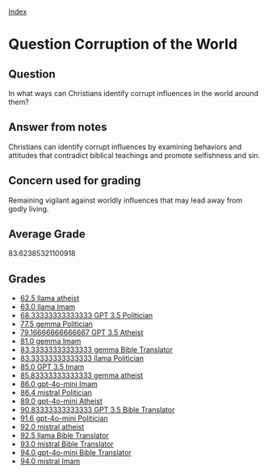 
[Index](../../index.md)
# Question Corruption of the World
## Question
In what ways can Christians identify corrupt influences in the world around them?

## Answer from notes
Christians can identify corrupt influences by examining behaviors and attitudes that contradict biblical teachings and promote selfishness and sin.

## Concern used for grading
Remaining vigilant against worldly influences that may lead away from godly living.

## Average Grade
83.62385321100918

## Grades
 * [62.5 llama atheist](../answers/llama_atheist/Corruption_of_the_World.md)
 * [63.0 llama Imam](../answers/llama_Imam/Corruption_of_the_World.md)
 * [68.33333333333333 GPT 3.5 Politician](../answers/GPT_3.5_Politician/Corruption_of_the_World.md)
 * [77.5 gemma Politician](../answers/gemma_Politician/Corruption_of_the_World.md)
 * [79.16666666666667 GPT 3.5 Atheist](../answers/GPT_3.5_Atheist/Corruption_of_the_World.md)
 * [81.0 gemma Imam](../answers/gemma_Imam/Corruption_of_the_World.md)
 * [83.33333333333333 gemma Bible Translator](../answers/gemma_Bible_Translator/Corruption_of_the_World.md)
 * [83.33333333333333 llama Politician](../answers/llama_Politician/Corruption_of_the_World.md)
 * [85.0 GPT 3.5 Imam](../answers/GPT_3.5_Imam/Corruption_of_the_World.md)
 * [85.83333333333333 gemma atheist](../answers/gemma_atheist/Corruption_of_the_World.md)
 * [86.0 gpt-4o-mini Imam](../answers/gpt-4o-mini_Imam/Corruption_of_the_World.md)
 * [86.4 mistral Politician](../answers/mistral_Politician/Corruption_of_the_World.md)
 * [89.0 gpt-4o-mini Atheist](../answers/gpt-4o-mini_Atheist/Corruption_of_the_World.md)
 * [90.83333333333333 GPT 3.5 Bible Translator](../answers/GPT_3.5_Bible_Translator/Corruption_of_the_World.md)
 * [91.6 gpt-4o-mini Politician](../answers/gpt-4o-mini_Politician/Corruption_of_the_World.md)
 * [92.0 mistral atheist](../answers/mistral_atheist/Corruption_of_the_World.md)
 * [92.5 llama Bible Translator](../answers/llama_Bible_Translator/Corruption_of_the_World.md)
 * [93.0 mistral Bible Translator](../answers/mistral_Bible_Translator/Corruption_of_the_World.md)
 * [94.0 gpt-4o-mini Bible Translator](../answers/gpt-4o-mini_Bible_Translator/Corruption_of_the_World.md)
 * [94.0 mistral Imam](../answers/mistral_Imam/Corruption_of_the_World.md)
